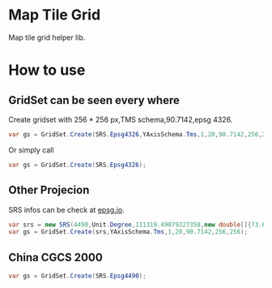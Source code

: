 # Map Tile Grid
Map tile grid helper lib.

# How to use
## GridSet can be seen every where
Create gridset  with 256 * 256 px,TMS schema,90.7142,epsg 4326.
```csharp
var gs = GridSet.Create(SRS.Epsg4326,YAxisSchema.Tms,1,20,90.7142,256,256);
```
Or simply call
```csharp
var gs = GridSet.Create(SRS.Epsg4326);
```

## Other Projecion
SRS infos can be check at [epsg.io](http://epsg.io/).
```csharp
var srs = new SRS(4490,Unit.Degree,111319.49079327358,new double[]{73.62,16.7,134.77,53.56});
var gs = GridSet.Create(srs,YAxisSchema.Tms,1,20,90.7142,256,256);
```

## China CGCS 2000
``` csharp
var gs = GridSet.Create(SRS.Epsg4490);
```

